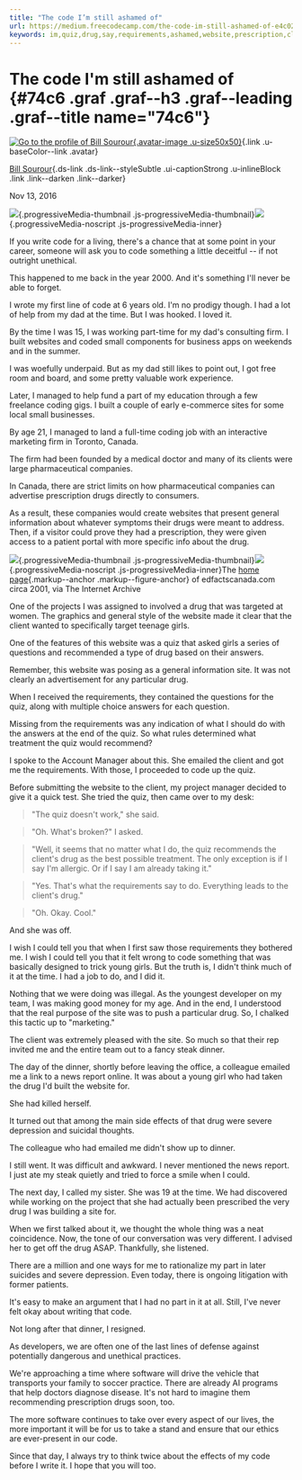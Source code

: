 ```yaml
---
title: "The code I’m still ashamed of"
url: https://medium.freecodecamp.com/the-code-im-still-ashamed-of-e4c021dff55e#.tlkysqe94
keywords: im,quiz,drug,say,requirements,ashamed,website,prescription,client,site,code
---
```

The code I'm still ashamed of {#74c6 .graf .graf--h3 .graf--leading .graf--title name="74c6"}
=============================

[![Go to the profile of Bill Sourour](https://cdn-images-1.medium.com/fit/c/100/100/0*J491EYdY78FFq8_f.png){.avatar-image .u-size50x50}](https://medium.freecodecamp.org/@BillSourour?source=post_header_lockup){.link .u-baseColor--link .avatar}

[Bill Sourour](https://medium.freecodecamp.org/@BillSourour){.ds-link .ds-link--styleSubtle .ui-captionStrong .u-inlineBlock .link .link--darken .link--darker}

Nov 13, 2016

![](https://cdn-images-1.medium.com/freeze/max/60/1*UcpODv1lxR_Bt3MyaOvYWA.jpeg?q=20){.progressiveMedia-thumbnail .js-progressiveMedia-thumbnail}![](https://cdn-images-1.medium.com/max/1600/1*UcpODv1lxR_Bt3MyaOvYWA.jpeg){.progressiveMedia-noscript .js-progressiveMedia-inner}

If you write code for a living, there's a chance that at some point in your career, someone will ask you to code something a little deceitful -- if not outright unethical.

This happened to me back in the year 2000. And it's something I'll never be able to forget.

I wrote my first line of code at 6 years old. I'm no prodigy though. I had a lot of help from my dad at the time. But I was hooked. I loved it.

By the time I was 15, I was working part-time for my dad's consulting firm. I built websites and coded small components for business apps on weekends and in the summer.

I was woefully underpaid. But as my dad still likes to point out, I got free room and board, and some pretty valuable work experience.

Later, I managed to help fund a part of my education through a few freelance coding gigs. I built a couple of early e-commerce sites for some local small businesses.

By age 21, I managed to land a full-time coding job with an interactive marketing firm in Toronto, Canada.

The firm had been founded by a medical doctor and many of its clients were large pharmaceutical companies.

In Canada, there are strict limits on how pharmaceutical companies can advertise prescription drugs directly to consumers.

As a result, these companies would create websites that present general information about whatever symptoms their drugs were meant to address. Then, if a visitor could prove they had a prescription, they were given access to a patient portal with more specific info about the drug.

![](https://cdn-images-1.medium.com/freeze/max/60/1*Pu1kB3BUotTUToo-biWlZA.jpeg?q=20){.progressiveMedia-thumbnail .js-progressiveMedia-thumbnail}![](https://cdn-images-1.medium.com/max/1600/1*Pu1kB3BUotTUToo-biWlZA.jpeg){.progressiveMedia-noscript .js-progressiveMedia-inner}The [home page](https://web.archive.org/web/20010424080952/http://www.edfactscanada.com/){.markup--anchor .markup--figure-anchor} of edfactscanada.com circa 2001, via The Internet Archive

One of the projects I was assigned to involved a drug that was targeted at women. The graphics and general style of the website made it clear that the client wanted to specifically target teenage girls.

One of the features of this website was a quiz that asked girls a series of questions and recommended a type of drug based on their answers.

Remember, this website was posing as a general information site. It was not clearly an advertisement for any particular drug.

When I received the requirements, they contained the questions for the quiz, along with multiple choice answers for each question.

Missing from the requirements was any indication of what I should do with the answers at the end of the quiz. So what rules determined what treatment the quiz would recommend?

I spoke to the Account Manager about this. She emailed the client and got me the requirements. With those, I proceeded to code up the quiz.

Before submitting the website to the client, my project manager decided to give it a quick test. She tried the quiz, then came over to my desk:

> "The quiz doesn't work," she said.

> "Oh. What's broken?" I asked.

> "Well, it seems that no matter what I do, the quiz recommends the client's drug as the best possible treatment. The only exception is if I say I'm allergic. Or if I say I am already taking it."

> "Yes. That's what the requirements say to do. Everything leads to the client's drug."

> "Oh. Okay. Cool."

And she was off.

I wish I could tell you that when I first saw those requirements they bothered me. I wish I could tell you that it felt wrong to code something that was basically designed to trick young girls. But the truth is, I didn't think much of it at the time. I had a job to do, and I did it.

Nothing that we were doing was illegal. As the youngest developer on my team, I was making good money for my age. And in the end, I understood that the real purpose of the site was to push a particular drug. So, I chalked this tactic up to "marketing."

The client was extremely pleased with the site. So much so that their rep invited me and the entire team out to a fancy steak dinner.

The day of the dinner, shortly before leaving the office, a colleague emailed me a link to a news report online. It was about a young girl who had taken the drug I'd built the website for.

She had killed herself.

It turned out that among the main side effects of that drug were severe depression and suicidal thoughts.

The colleague who had emailed me didn't show up to dinner.

I still went. It was difficult and awkward. I never mentioned the news report. I just ate my steak quietly and tried to force a smile when I could.

The next day, I called my sister. She was 19 at the time. We had discovered while working on the project that she had actually been prescribed the very drug I was building a site for.

When we first talked about it, we thought the whole thing was a neat coincidence. Now, the tone of our conversation was very different. I advised her to get off the drug ASAP. Thankfully, she listened.

There are a million and one ways for me to rationalize my part in later suicides and severe depression. Even today, there is ongoing litigation with former patients.

It's easy to make an argument that I had no part in it at all. Still, I've never felt okay about writing that code.

Not long after that dinner, I resigned.

As developers, we are often one of the last lines of defense against potentially dangerous and unethical practices.

We're approaching a time where software will drive the vehicle that transports your family to soccer practice. There are already AI programs that help doctors diagnose disease. It's not hard to imagine them recommending prescription drugs soon, too.

The more software continues to take over every aspect of our lives, the more important it will be for us to take a stand and ensure that our ethics are ever-present in our code.

Since that day, I always try to think twice about the effects of my code before I write it. I hope that you will too.
